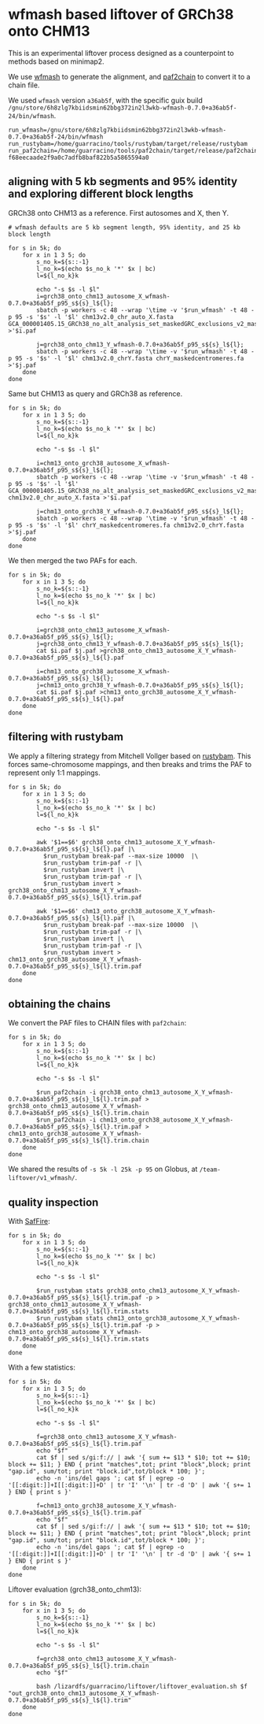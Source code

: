 # wfmash based liftover of GRCh38 onto CHM13

This is an experimental liftover process designed as a counterpoint to methods based on minimap2.

We use [wfmash](https://github.com/ekg/wfmash) to generate the alignment, and [paf2chain](https://github.com/AndreaGuarracino/paf2chain) to convert it to a chain file.

We used `wfmash` version `a36ab5f`, with the specific guix build `/gnu/store/6h8zlg7kbiidsmin62bbg372in2l3wkb-wfmash-0.7.0+a36ab5f-24/bin/wfmash`.

```shell
run_wfmash=/gnu/store/6h8zlg7kbiidsmin62bbg372in2l3wkb-wfmash-0.7.0+a36ab5f-24/bin/wfmash
run_rustybam=/home/guarracino/tools/rustybam/target/release/rustybam
run_paf2chain=/home/guarracino/tools/paf2chain/target/release/paf2chain-f68eecaade2f9a0c7adfb8baf822b5a5865594a0
```

## aligning with 5 kb segments and 95% identity and exploring different block lengths

GRCh38 onto CHM13 as a reference. First autosomes and X, then Y.

```shell
# wfmash defaults are 5 kb segment length, 95% identity, and 25 kb block length

for s in 5k; do   
    for x in 1 3 5; do
        s_no_k=${s::-1}
        l_no_k=$(echo $s_no_k '*' $x | bc)
        l=${l_no_k}k
          
        echo "-s $s -l $l"
        i=grch38_onto_chm13_autosome_X_wfmash-0.7.0+a36ab5f_p95_s${s}_l${l};
        sbatch -p workers -c 48 --wrap '\time -v '$run_wfmash' -t 48 -p 95 -s '$s' -l '$l' chm13v2.0_chr_auto_X.fasta GCA_000001405.15_GRCh38_no_alt_analysis_set_maskedGRC_exclusions_v2_maskedcentromeres_chr_auto_X.fasta >'$i.paf
            
        j=grch38_onto_chm13_Y_wfmash-0.7.0+a36ab5f_p95_s${s}_l${l};
        sbatch -p workers -c 48 --wrap '\time -v '$run_wfmash' -t 48 -p 95 -s '$s' -l '$l' chm13v2.0_chrY.fasta chrY_maskedcentromeres.fa >'$j.paf
    done
done
```

Same but CHM13 as query and GRCh38 as reference.

```shell
for s in 5k; do   
    for x in 1 3 5; do
        s_no_k=${s::-1}
        l_no_k=$(echo $s_no_k '*' $x | bc)
        l=${l_no_k}k
          
        echo "-s $s -l $l"
    
        i=chm13_onto_grch38_autosome_X_wfmash-0.7.0+a36ab5f_p95_s${s}_l${l};
        sbatch -p workers -c 48 --wrap '\time -v '$run_wfmash' -t 48 -p 95 -s '$s' -l '$l' GCA_000001405.15_GRCh38_no_alt_analysis_set_maskedGRC_exclusions_v2_maskedcentromeres_chr_auto_X.fasta chm13v2.0_chr_auto_X.fasta >'$i.paf
    
        j=chm13_onto_grch38_Y_wfmash-0.7.0+a36ab5f_p95_s${s}_l${l};
        sbatch -p workers -c 48 --wrap '\time -v '$run_wfmash' -t 48 -p 95 -s '$s' -l '$l' chrY_maskedcentromeres.fa chm13v2.0_chrY.fasta >'$j.paf
    done
done
```

We then merged the two PAFs for each.

```shell
for s in 5k; do   
    for x in 1 3 5; do
        s_no_k=${s::-1}
        l_no_k=$(echo $s_no_k '*' $x | bc)
        l=${l_no_k}k
          
        echo "-s $s -l $l"

        i=grch38_onto_chm13_autosome_X_wfmash-0.7.0+a36ab5f_p95_s${s}_l${l};
        j=grch38_onto_chm13_Y_wfmash-0.7.0+a36ab5f_p95_s${s}_l${l};
        cat $i.paf $j.paf >grch38_onto_chm13_autosome_X_Y_wfmash-0.7.0+a36ab5f_p95_s${s}_l${l}.paf
        
        i=chm13_onto_grch38_autosome_X_wfmash-0.7.0+a36ab5f_p95_s${s}_l${l};
        j=chm13_onto_grch38_Y_wfmash-0.7.0+a36ab5f_p95_s${s}_l${l};
        cat $i.paf $j.paf >chm13_onto_grch38_autosome_X_Y_wfmash-0.7.0+a36ab5f_p95_s${s}_l${l}.paf
    done
done
```

## filtering with rustybam

We apply a filtering strategy from Mitchell Vollger based on [rustybam](https://mrvollger.github.io/rustybam/).
This forces same-chromosome mappings, and then breaks and trims the PAF to represent only 1:1 mappings.

```shell
for s in 5k; do   
    for x in 1 3 5; do
        s_no_k=${s::-1}
        l_no_k=$(echo $s_no_k '*' $x | bc)
        l=${l_no_k}k
          
        echo "-s $s -l $l"
    
        awk '$1==$6' grch38_onto_chm13_autosome_X_Y_wfmash-0.7.0+a36ab5f_p95_s${s}_l${l}.paf |\
          $run_rustybam break-paf --max-size 10000  |\
          $run_rustybam trim-paf -r |\
          $run_rustybam invert |\
          $run_rustybam trim-paf -r |\
          $run_rustybam invert > grch38_onto_chm13_autosome_X_Y_wfmash-0.7.0+a36ab5f_p95_s${s}_l${l}.trim.paf
        
        awk '$1==$6' chm13_onto_grch38_autosome_X_Y_wfmash-0.7.0+a36ab5f_p95_s${s}_l${l}.paf |\
          $run_rustybam break-paf --max-size 10000  |\
          $run_rustybam trim-paf -r |\
          $run_rustybam invert |\
          $run_rustybam trim-paf -r |\
          $run_rustybam invert > chm13_onto_grch38_autosome_X_Y_wfmash-0.7.0+a36ab5f_p95_s${s}_l${l}.trim.paf
    done
done
```

## obtaining the chains

We convert the PAF files to CHAIN files with `paf2chain`:

```shell
for s in 5k; do   
    for x in 1 3 5; do
        s_no_k=${s::-1}
        l_no_k=$(echo $s_no_k '*' $x | bc)
        l=${l_no_k}k
          
        echo "-s $s -l $l"
      
        $run_paf2chain -i grch38_onto_chm13_autosome_X_Y_wfmash-0.7.0+a36ab5f_p95_s${s}_l${l}.trim.paf > grch38_onto_chm13_autosome_X_Y_wfmash-0.7.0+a36ab5f_p95_s${s}_l${l}.trim.chain
        $run_paf2chain -i chm13_onto_grch38_autosome_X_Y_wfmash-0.7.0+a36ab5f_p95_s${s}_l${l}.trim.paf > chm13_onto_grch38_autosome_X_Y_wfmash-0.7.0+a36ab5f_p95_s${s}_l${l}.trim.chain
    done
done
```

We shared the results of `-s 5k -l 25k -p 95` on Globus, at `/team-liftover/v1_wfmash/`.


## quality inspection

With [SafFire](https://github.com/mrvollger/SafFire):

```shell
for s in 5k; do   
    for x in 1 3 5; do
        s_no_k=${s::-1}
        l_no_k=$(echo $s_no_k '*' $x | bc)
        l=${l_no_k}k
          
        echo "-s $s -l $l"
    
        $run_rustybam stats grch38_onto_chm13_autosome_X_Y_wfmash-0.7.0+a36ab5f_p95_s${s}_l${l}.trim.paf -p > grch38_onto_chm13_autosome_X_Y_wfmash-0.7.0+a36ab5f_p95_s${s}_l${l}.trim.stats
        $run_rustybam stats chm13_onto_grch38_autosome_X_Y_wfmash-0.7.0+a36ab5f_p95_s${s}_l${l}.trim.paf -p > chm13_onto_grch38_autosome_X_Y_wfmash-0.7.0+a36ab5f_p95_s${s}_l${l}.trim.stats
    done
done
```

With a few statistics:

```shell
for s in 5k; do   
    for x in 1 3 5; do
        s_no_k=${s::-1}
        l_no_k=$(echo $s_no_k '*' $x | bc)
        l=${l_no_k}k
          
        echo "-s $s -l $l"
    
        f=grch38_onto_chm13_autosome_X_Y_wfmash-0.7.0+a36ab5f_p95_s${s}_l${l}.trim.paf
        echo "$f"
        cat $f | sed s/gi:f:// | awk '{ sum += $13 * $10; tot += $10; block += $11; } END { print "matches",tot; print "block",block; print "gap.id", sum/tot; print "block.id",tot/block * 100; }';
        echo -n 'ins/del gaps '; cat $f | egrep -o '[[:digit:]]+I[[:digit:]]+D' | tr 'I' '\n' | tr -d 'D' | awk '{ s+= 1 } END { print s }'
        
        f=chm13_onto_grch38_autosome_X_Y_wfmash-0.7.0+a36ab5f_p95_s${s}_l${l}.trim.paf
        echo "$f"
        cat $f | sed s/gi:f:// | awk '{ sum += $13 * $10; tot += $10; block += $11; } END { print "matches",tot; print "block",block; print "gap.id", sum/tot; print "block.id",tot/block * 100; }';
        echo -n 'ins/del gaps '; cat $f | egrep -o '[[:digit:]]+I[[:digit:]]+D' | tr 'I' '\n' | tr -d 'D' | awk '{ s+= 1 } END { print s }'
    done
done
```

Liftover evaluation (grch38_onto_chm13):

```shell
for s in 5k; do   
    for x in 1 3 5; do
        s_no_k=${s::-1}
        l_no_k=$(echo $s_no_k '*' $x | bc)
        l=${l_no_k}k
          
        echo "-s $s -l $l"
    
        f=grch38_onto_chm13_autosome_X_Y_wfmash-0.7.0+a36ab5f_p95_s${s}_l${l}.trim.chain
        echo "$f"
    
        bash /lizardfs/guarracino/liftover/liftover_evaluation.sh $f "out_grch38_onto_chm13_autosome_X_Y_wfmash-0.7.0+a36ab5f_p95_s${s}_l${l}.trim"
    done
done
```